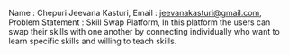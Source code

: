 Name : Chepuri Jeevana Kasturi,
Email : jeevanakasturi@gmail.com,
Problem Statement : Skill Swap Platform, In this platform the users can swap their skills with one another by connecting individually who want to learn specific skills and willing to teach skills.
